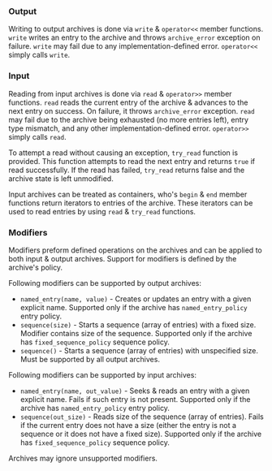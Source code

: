 ### Output

Writing to output archives is done via `write` & `operator<<` member functions. `write` writes an entry to the archive
and throws `archive_error` exception on failure. `write` may fail due to any implementation-defined error. `operator<<`
simply calls `write`.

### Input

Reading from input archives is done via `read` & `operator>>` member functions. `read` reads the current entry of the
archive & advances to the next entry on success. On failure, it throws `archive_error` exception. `read` may fail due to
the archive being exhausted (no more entries left), entry type mismatch, and any other implementation-defined
error. `operator>>` simply calls `read`.

To attempt a read without causing an exception, `try_read` function is provided. This function attempts to read the next
entry and returns `true` if read successfully. If the read has failed, `try_read` returns false and the archive state is
left unmodified.

Input archives can be treated as containers, who's `begin` & `end` member functions return iterators to entries of the
archive. These iterators can be used to read entries by using `read` & `try_read` functions.

### Modifiers

Modifiers preform defined operations on the archives and can be applied to both input & output archives. Support for
modifiers is defined by the archive's policy.

Following modifiers can be supported by output archives:

* `named_entry(name, value)` - Creates or updates an entry with a given explicit name. Supported only if the archive
  has `named_entry_policy` entry policy.
* `sequence(size)` - Starts a sequence (array of entries) with a fixed size. Modifier contains size of the sequence.
  Supported only if the archive has `fixed_sequence_policy` sequence policy.
* `sequence()` - Starts a sequence (array of entries) with unspecified size. Must be supported by all output archives.

Following modifiers can be supported by input archives:

* `named_entry(name, out_value)` - Seeks & reads an entry with a given explicit name. Fails if such entry is not
  present. Supported only if the archive has `named_entry_policy` entry policy.
* `sequence(out_size)` - Reads size of the sequence (array of entries). Fails if the current entry does not have a
  size (either the entry is not a sequence or it does not have a fixed size). Supported only if the archive
  has `fixed_sequence_policy` sequence policy.

Archives may ignore unsupported modifiers.